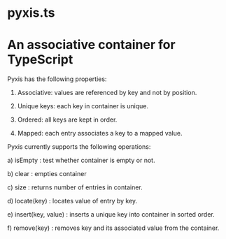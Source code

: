 # pyxis.ts
# An associative container for TypeScript
Pyxis has the following properties:

1) Associative: values are referenced by key and not by position.
     
2) Unique keys: each key in container is unique.
     
3) Ordered: all keys are kept in order.
     
4) Mapped: each entry associates a key to a mapped value.
     
Pyxis currently supports the following operations:

a) isEmpty : test whether container is empty or not.

b) clear : empties container

c) size  : returns number of entries in container.
     
d) locate(key) : locates value of entry by key. 
     
e) insert(key, value) : inserts a unique key into container in sorted order.
     
f) remove(key) : removes key and its associated value from the container.
     
 

